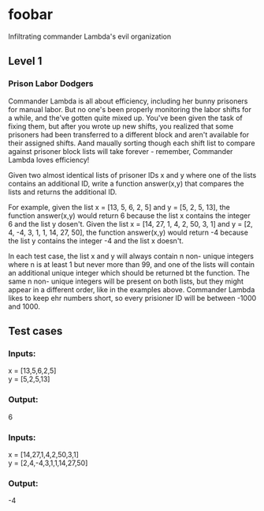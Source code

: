# foobar
Infiltrating commander Lambda's evil organization

## Level 1
### Prison Labor Dodgers

Commander Lambda is all about efficiency, including her
bunny prisoners for manual labor.  But no one's been properly
monitoring the labor shifts for a while, and the've gotten
quite mixed up.  You've been given the task of fixing them, but
after you wrote up new shifts, you realized that some prisoners
had been transferred to a different block and aren't available
for their assigned shifts.  Aand maually sorting though each
shift list to compare against prisoner block lists will take
forever - remember, Commander Lambda loves efficiency!  

 Given two almost identical lists of prisoner IDs x and y where
 one of the lists contains an additional ID, write a function
 answer(x,y) that compares the lists and returns the additional
 ID.  
 
 For example, given the list x = [13, 5, 6, 2, 5] and y = [5, 2, 5, 13],
 the function answer(x,y) would return 6 because the
 list x contains the integer 6 and the list y dosen't.  Given the
 list x = [14, 27, 1, 4, 2, 50, 3, 1] and y = [2, 4, -4, 3, 1, 1, 14, 27, 50],
 the function answer(x,y) would return -4
 because the list y contains the integer -4 and the list x
 doesn't.  
 
 In each test case, the list x and y will always contain n non-
 unique integers where n is at least 1 but never more than 99,
 and one of the lists will contain an additional unique integer
 which should be returned bt the function.  The same n non-
 unique integers will be present on both lists, but they might
 appear in a different order, like in the examples above.
 Commander Lambda likes to keep ehr numbers short, so every
 prisioner ID will be between -1000 and 1000.  
 
 ## Test cases
 ### Inputs:
x = [13,5,6,2,5]  
y = [5,2,5,13]  
### Output:
6  
 ### Inputs:
x = [14,27,1,4,2,50,3,1]  
y = [2,4,-4,3,1,1,14,27,50]  
### Output:
-4  

